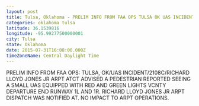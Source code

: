 ```yaml
---
layout: post
title: Tulsa, Oklahoma - PRELIM INFO FROM FAA OPS TULSA OK UAS INCIDENT 2108C RICHARD LLOYD JONES JR ARPT
categories: oklahoma tulsa
latitude: 36.1539816
longitude: -95.99277500000001
city: Tulsa
state: Oklahoma
date: 2015-07-31T16:08:00.000Z
timeZoneName: Central Daylight Time
---
```


PRELIM INFO FROM FAA OPS: TULSA, OK/UAS INCIDENT/2108C/RICHARD LLOYD JONES JR ARPT ATCT ADVISED A PEDESTRIAN REPORTED SEEING A SMALL UAS EQUIPPED WITH RED AND GREEN LIGHTS VCNTY DEPARTURE END RUNWAY 1L AND 1R. RICHARD LLOYD JONES JR ARPT DISPATCH WAS NOTIFIED AT. NO IMPACT TO ARPT OPERATIONS. 